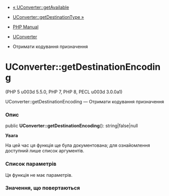 - [« UConverter::getAvailable](uconverter.getavailable.md)
- [UConverter::getDestinationType
»](uconverter.getdestinationtype.md)

- [PHP Manual](index.md)
- [UConverter](class.uconverter.md)
- Отримати кодування призначення

# UConverter::getDestinationEncoding

(PHP 5 u003d 5.5.0, PHP 7, PHP 8, PECL u003d 3.0.0a1)

UConverter::getDestinationEncoding — Отримати кодування призначення

### Опис

public **UConverter::getDestinationEncoding**(): string\|false\|null

**Увага**

На цей час ця функція ще була документована; для
ознайомлення доступний лише список аргументів.

### Список параметрів

Ця функція не має параметрів.

### Значення, що повертаються
